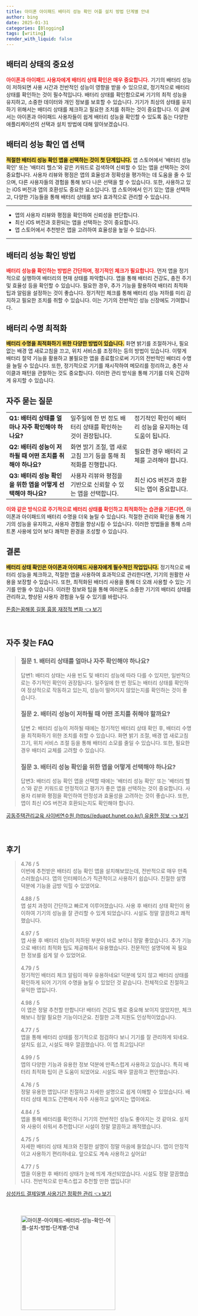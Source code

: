 ```yaml
---
title: 아이폰 아이패드 배터리 성능 확인 어플 설치 방법 단계별 안내
author: bing
date: 2025-01-31
categories: [Blogging]
tags: [writing]
render_with_liquid: false
---
```



<h2 id='배터리 상태의 중요성'>배터리 상태의 중요성</h2>

<p><b><span style="color: #ee2323;">아이폰과 아이패드 사용자에게 배터리 상태 확인은 매우 중요합니다.</span></b> 기기의 배터리 성능이 저하되면 사용 시간과 전반적인 성능이 영향을 받을 수 있으므로, 정기적으로 배터리 상태를 확인하는 것이 필수적입니다. 배터리 상태를 확인함으로써 기기의 최적 성능을 유지하고, 소중한 데이터와 개인 정보를 보호할 수 있습니다. 기기가 최상의 상태를 유지하기 위해서는 배터리 상태를 체크하고 필요한 조치를 취하는 것이 중요합니다. 이 글에서는 아이폰과 아이패드 사용자들이 쉽게 배터리 성능을 확인할 수 있도록 돕는 다양한 애플리케이션의 선택과 설치 방법에 대해 알아보겠습니다.</p>

<h2 id='배터리 성능 확인 앱 선택'>배터리 성능 확인 앱 선택</h2>

<p><b><span style="background-color: #ffe066;">적절한 배터리 성능 확인 앱을 선택하는 것이 첫 단계입니다.</span></b> 앱 스토어에서 '배터리 성능 확인' 또는 '배터리 헬스'와 같은 키워드로 검색하여 신뢰할 수 있는 앱을 선택하는 것이 중요합니다. 사용자 리뷰와 평점은 앱의 효율성과 정확성을 평가하는 데 도움을 줄 수 있으며, 다른 사용자들의 경험을 통해 보다 나은 선택을 할 수 있습니다. 또한, 사용하고 있는 iOS 버전과 앱의 호환성도 중요한 요소입니다. 앱 스토어에서 인기 있는 앱을 선택하고, 다양한 기능들을 통해 배터리 상태를 보다 효과적으로 관리할 수 있습니다.</p>

<hr />

<ul>
    <li>앱의 사용자 리뷰와 평점을 확인하여 신뢰성을 판단합니다.</li>
    <li>최신 iOS 버전과 호환되는 앱을 선택하는 것이 중요합니다.</li>
    <li>앱 스토어에서 추천받은 앱을 고려하여 효율성을 높일 수 있습니다.</li>
</ul>

<hr />

<h2 id='배터리 성능 확인 방법'>배터리 성능 확인 방법</h2>

<p><b><span style="color: #ee2323;">배터리 성능을 확인하는 방법은 간단하며, 정기적인 체크가 필요합니다.</span></b> 먼저 앱을 정기적으로 실행하여 배터리의 현재 상태를 파악합니다. 앱을 통해 배터리 건강도, 충전 주기 및 효율성 등을 확인할 수 있습니다. 필요한 경우, 추가 기능을 활용하여 배터리 최적화 팁과 알림을 설정하는 것이 좋습니다. 정기적인 체크를 통해 배터리 성능 저하를 미리 감지하고 필요한 조치를 취할 수 있습니다. 이는 기기의 전반적인 성능 신장에도 기여합니다.</p>

<h2 id='배터리 수명 최적화'>배터리 수명 최적화</h2>

<p><b><span style="background-color: #ffe066;">배터리 수명을 최적화하기 위한 다양한 방법이 있습니다.</span></b> 화면 밝기를 조절하거나, 필요 없는 배경 앱 새로고침을 끄고, 위치 서비스를 조정하는 등의 방법이 있습니다. 이렇게 배터리 절약 기능을 활용하고 불필요한 앱을 종료함으로써 기기의 전반적인 배터리 수명을 늘릴 수 있습니다. 또한, 정기적으로 기기를 재시작하여 메모리를 정리하고, 충전 사이클과 패턴을 관찰하는 것도 중요합니다. 이러한 관리 방식을 통해 기기를 더욱 건강하게 유지할 수 있습니다.</p>

<h2 id='자주 묻는 질문'>자주 묻는 질문</h2>

<table>
    <tr>
        <td><b>Q1: 배터리 상태를 얼마나 자주 확인해야 하나요?</b></td>
        <td>일주일에 한 번 정도 배터리 상태를 확인하는 것이 권장됩니다.</td>
        <td>정기적인 확인이 배터리 성능을 유지하는 데 도움이 됩니다.</td>
    </tr>
    <tr>
        <td><b>Q2: 배터리 성능이 저하될 때 어떤 조치를 취해야 하나요?</b></td>
        <td>화면 밝기 조절, 앱 새로고침 끄기 등을 통해 최적화를 진행합니다.</td>
        <td>필요한 경우 배터리 교체를 고려해야 합니다.</td>
    </tr>
    <tr>
        <td><b>Q3: 배터리 성능 확인을 위한 앱을 어떻게 선택해야 하나요?</b></td>
        <td>사용자 리뷰와 평점을 기반으로 신뢰할 수 있는 앱을 선택합니다.</td>
        <td>최신 iOS 버전과 호환되는 앱이 중요합니다.</td>
    </tr>
</table>

<p><b><span style="color: #ee2323;">이와 같은 방식으로 주기적으로 배터리 상태를 확인하고 최적화하는 습관을 기른다면,</span></b> 아이폰과 아이패드의 배터리 수명을 더욱 늘릴 수 있습니다. 적절한 관리와 확인을 통해 기기의 성능을 유지하고, 사용자 경험을 향상시킬 수 있습니다. 이러한 방법들을 통해 스마트폰 사용에 있어 보다 쾌적한 환경을 조성할 수 있습니다.</p>

<h2 id='결론'>결론</h2>

<p><b><span style="background-color: #ffe066;">배터리 상태 확인은 아이폰과 아이패드 사용자에게 필수적인 작업입니다.</span></b> 정기적으로 배터리 성능을 체크하고, 적절한 앱을 사용하여 효과적으로 관리한다면, 기기의 원활한 사용을 보장할 수 있습니다. 또한, 최적화된 배터리 사용을 통해 더 오래 사용할 수 있는 기기를 만들 수 있습니다. 이러한 정보와 팁을 통해 여러분도 소중한 기기의 배터리 상태를 관리하고, 향상된 사용자 경험을 누릴 수 있기를 바랍니다.</p>


<p><a class="click-button" title="돈줍는꿈해몽 길몽 흉몽 재정적 변화" href="https://24nara.github.io/posts/%EB%8F%88%EC%A4%8D%EB%8A%94%EA%BF%88%ED%95%B4%EB%AA%BD-%EA%B8%B8%EB%AA%BD-%ED%9D%89%EB%AA%BD-%EC%9E%AC%EC%A0%95%EC%A0%81-%EB%B3%80%ED%99%94/" rel="dofollow">돈줍는꿈해몽 길몽 흉몽 재정적 변화 👈 보기</a></p><br>
<h2 id='자주_찾는_FAQ'>자주 찾는 FAQ</h2>
<div itemscope="" itemtype="https://schema.org/FAQPage"> 
<blockquote> 
<div itemscope="" itemprop="mainEntity" itemtype="https://schema.org/Question"> 
<h3 itemprop="name">질문 1. 배터리 상태를 얼마나 자주 확인해야 하나요?</h3> 
<div itemscope="" itemprop="acceptedAnswer" itemtype="https://schema.org/Answer"> 
<span itemprop="text"> 
<p>답변1: 배터리 상태는 사용 빈도 및 배터리 성능에 따라 다를 수 있지만, 일반적으로는 주기적인 확인이 권장됩니다. 일주일에 한 번 정도는 배터리 상태를 확인하여 정상적으로 작동하고 있는지, 성능이 떨어지지 않았는지를 확인하는 것이 좋습니다.</p> 
</span> 
</div> 
</div> 

<div itemscope="" itemprop="mainEntity" itemtype="https://schema.org/Question"> 
<h3 itemprop="name">질문 2. 배터리 성능이 저하될 때 어떤 조치를 취해야 할까요?</h3> 
<div itemscope="" itemprop="acceptedAnswer" itemtype="https://schema.org/Answer"> 
<span itemprop="text"> 
<p>답변 2: 배터리 성능이 저하될 때에는 정기적인 배터리 상태 확인 후, 배터리 수명을 최적화하기 위한 조치를 취할 수 있습니다. 화면 밝기 조절, 배경 앱 새로고침 끄기, 위치 서비스 조절 등을 통해 배터리 소모를 줄일 수 있습니다. 또한, 필요한 경우 배터리 교체를 고려할 수 있습니다.</p> 
</span> 
</div> 
</div> 

<div itemscope="" itemprop="mainEntity" itemtype="https://schema.org/Question"> 
<h3 itemprop="name">질문 3. 배터리 성능 확인을 위한 앱을 어떻게 선택해야 하나요?</h3> 
<div itemscope="" itemprop="acceptedAnswer" itemtype="https://schema.org/Answer"> 
<span itemprop="text"> 
<p>답변3: 배터리 성능 확인 앱을 선택할 때에는 '배터리 성능 확인' 또는 '배터리 헬스'와 같은 키워드로 안정적이고 평가가 좋은 앱을 선택하는 것이 중요합니다. 사용자 리뷰와 평점을 확인하여 안정성과 효율성을 고려하는 것이 좋습니다. 또한, 앱이 최신 iOS 버전과 호환되는지도 확인해야 합니다.</p> 
</span> 
</div> 
</div> 
</blockquote> 
</div>
<p><a class="click-button" title="공동주택관리교육 사이버연수원 (https//eduapt.hunet.co.kr/) 유용한 정보" href="https://24nara.github.io/posts/%EA%B3%B5%EB%8F%99%EC%A3%BC%ED%83%9D%EA%B4%80%EB%A6%AC%EA%B5%90%EC%9C%A1-%EC%82%AC%EC%9D%B4%EB%B2%84%EC%97%B0%EC%88%98%EC%9B%90-(httpseduapt.hunet.co.kr)-%EC%9C%A0%EC%9A%A9%ED%95%9C-%EC%A0%95%EB%B3%B4/" rel="dofollow">공동주택관리교육 사이버연수원 (https//eduapt.hunet.co.kr/) 유용한 정보 👈 보기</a></p><br>
<h2 id='후기'>후기</h2>
<div itemscope itemtype="https://schema.org/Product">
  <blockquote>
  <div itemprop="review" itemscope itemtype="https://schema.org/Review">
      <div itemprop="reviewRating" itemscope itemtype="https://schema.org/Rating"> <span itemprop="ratingValue">4.76</span> / <span itemprop="bestRating">5</span> </div>
      <span itemprop="reviewBody">이번에 추천받은 배터리 성능 확인 앱을 설치해보았는데, 전반적으로 매우 만족스러웠습니다. 앱의 인터페이스가 직관적이고 사용하기 쉽습니다. 친절한 설명 덕분에 기능을 금방 익힐 수 있었어요.</span>
  </div>
  <br>
  <div itemprop="review" itemscope itemtype="https://schema.org/Review">
      <div itemprop="reviewRating" itemscope itemtype="https://schema.org/Rating"> <span itemprop="ratingValue">4.88</span> / <span itemprop="bestRating">5</span> </div>
      <span itemprop="reviewBody">앱 설치 과정이 간단하고 빠르게 이루어졌습니다. 사용 후 배터리 상태 확인이 용이하여 기기의 성능을 잘 관리할 수 있게 되었습니다. 시설도 정말 깔끔하고 쾌적했습니다.</span>
  </div>
  <br>
  <div itemprop="review" itemscope itemtype="https://schema.org/Review">
      <div itemprop="reviewRating" itemscope itemtype="https://schema.org/Rating"> <span itemprop="ratingValue">4.97</span> / <span itemprop="bestRating">5</span> </div>
      <span itemprop="reviewBody">앱 사용 후 배터리 성능이 저하된 부분이 바로 보이니 정말 좋았습니다. 추가 기능으로 배터리 최적화 팁도 제공해줘서 유용했습니다. 전문적인 설명덕에 꼭 필요한 정보를 쉽게 알 수 있었어요.</span>
  </div>
  <br>
  <div itemprop="review" itemscope itemtype="https://schema.org/Review">
      <div itemprop="reviewRating" itemscope itemtype="https://schema.org/Rating"> <span itemprop="ratingValue">4.79</span> / <span itemprop="bestRating">5</span> </div>
      <span itemprop="reviewBody">정기적인 배터리 체크 알림이 매우 유용하네요! 덕분에 잊지 않고 배터리 상태를 확인하게 되어 기기의 수명을 늘릴 수 있었던 것 같습니다. 전체적으로 친절하고 유익한 앱입니다.</span>
  </div>
  <br>
  <div itemprop="review" itemscope itemtype="https://schema.org/Review">
      <div itemprop="reviewRating" itemscope itemtype="https://schema.org/Rating"> <span itemprop="ratingValue">4.98</span> / <span itemprop="bestRating">5</span> </div>
      <span itemprop="reviewBody">이 앱은 정말 추천할 만합니다! 배터리 건강도 별로 중요해 보이지 않았지만, 체크해보니 정말 필요한 기능이더군요. 친절한 고객 지원도 인상적이었습니다.</span>
  </div>
  <br>
  <div itemprop="review" itemscope itemtype="https://schema.org/Review">
      <div itemprop="reviewRating" itemscope itemtype="https://schema.org/Rating"> <span itemprop="ratingValue">4.77</span> / <span itemprop="bestRating">5</span> </div>
      <span itemprop="reviewBody">앱을 통해 배터리 상태를 정기적으로 점검하다 보니 기기를 잘 관리하게 되네요. 설치도 쉽고, 시설도 매우 깔끔했습니다. 이 앱 최고입니다!</span>
  </div>
  <br>
  <div itemprop="review" itemscope itemtype="https://schema.org/Review">
      <div itemprop="reviewRating" itemscope itemtype="https://schema.org/Rating"> <span itemprop="ratingValue">4.99</span> / <span itemprop="bestRating">5</span> </div>
      <span itemprop="reviewBody">앱의 다양한 기능과 유용한 정보 덕분에 만족스럽게 사용하고 있습니다. 특히 배터리 최적화 팁이 큰 도움이 되었어요. 시설도 매우 깔끔하고 편안했습니다.</span>
  </div>
  <br>
  <div itemprop="review" itemscope itemtype="https://schema.org/Review">
      <div itemprop="reviewRating" itemscope itemtype="https://schema.org/Rating"> <span itemprop="ratingValue">4.76</span> / <span itemprop="bestRating">5</span> </div>
      <span itemprop="reviewBody">정말 유용한 앱입니다! 친절하고 자세한 설명으로 쉽게 이해할 수 있었습니다. 배터리 상태 체크도 간편해서 자주 사용하고 싶어지는 앱이에요.</span>
  </div>
  <br>
  <div itemprop="review" itemscope itemtype="https://schema.org/Review">
      <div itemprop="reviewRating" itemscope itemtype="https://schema.org/Rating"> <span itemprop="ratingValue">4.84</span> / <span itemprop="bestRating">5</span> </div>
      <span itemprop="reviewBody">앱을 통해 배터리를 확인하니 기기의 전반적인 성능도 좋아지는 것 같아요. 설치와 사용이 쉬워서 추천합니다! 시설이 정말 깔끔하고 쾌적했습니다.</span>
  </div>
  <br>
  <div itemprop="review" itemscope itemtype="https://schema.org/Review">
      <div itemprop="reviewRating" itemscope itemtype="https://schema.org/Rating"> <span itemprop="ratingValue">4.75</span> / <span itemprop="bestRating">5</span> </div>
      <span itemprop="reviewBody">자세한 배터리 상태 체크와 친절한 설명이 정말 마음에 들었습니다. 앱이 안정적이고 사용하기 편리하네요. 앞으로도 계속 사용하고 싶어요!</span>
  </div>
  <br>
  <div itemprop="review" itemscope itemtype="https://schema.org/Review">
      <div itemprop="reviewRating" itemscope itemtype="https://schema.org/Rating"> <span itemprop="ratingValue">4.77</span> / <span itemprop="bestRating">5</span> </div>
      <span itemprop="reviewBody">앱을 이용한 후 배터리 상태가 눈에 띄게 개선되었습니다. 시설도 정말 깔끔했습니다. 전반적으로 만족스럽고 추천할 만한 앱입니다!</span>
  </div>
  </blockquote>
</div>
<p><a class="click-button" title="삼성카드 결제일별 사용기간 정확한 관리" href="https://24nara.github.io/posts/%EC%82%BC%EC%84%B1%EC%B9%B4%EB%93%9C-%EA%B2%B0%EC%A0%9C%EC%9D%BC%EB%B3%84-%EC%82%AC%EC%9A%A9%EA%B8%B0%EA%B0%84-%EC%A0%95%ED%99%95%ED%95%9C-%EA%B4%80%EB%A6%AC/" rel="dofollow">삼성카드 결제일별 사용기간 정확한 관리 👈 보기</a></p><br>
<figure class="image"><img src="https://24nara.github.io/assets/img/thumbnail/아이폰-아이패드-배터리-성능-확인-어플-설치-방법-단계별-안내.webp" alt="아이폰-아이패드-배터리-성능-확인-어플-설치-방법-단계별-안내" width="256" height="256"></figure>
